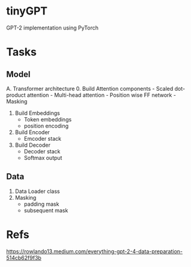 # tinyGPT
GPT-2 implementation using PyTorch


# Tasks
## Model
A. Transformer architecture
0. Build Attention components
    - Scaled dot-product attention
    - Multi-head attention
    - Position wise FF network
    - Masking
1. Build Embeddings
    - Token embeddings
    - position encoding
2. Build Encoder
    - Emcoder stack
3. Build Decoder
    - Decoder stack
    - Softmax output

## Data
1. Data Loader class
2. Masking
    - padding mask
    - subsequent mask


# Refs
https://rowlando13.medium.com/everything-gpt-2-4-data-preparation-514cb62f9f3b

